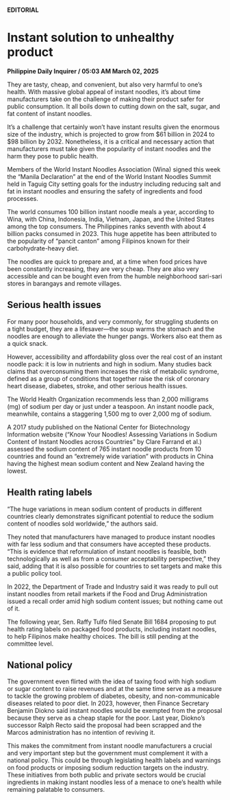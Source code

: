 **EDITORIAL**

# Instant solution to unhealthy product

****Philippine Daily Inquirer / 05:03 AM March 02, 2025****

They are tasty, cheap, and convenient, but also very harmful to one’s health. With massive global appeal of instant noodles, it’s about time manufacturers take on the challenge of making their product safer for public consumption. It all boils down to cutting down on the salt, sugar, and fat content of instant noodles.

It’s a challenge that certainly won’t have instant results given the enormous size of the industry, which is projected to grow from $61 billion in 2024 to $98 billion by 2032. Nonetheless, it is a critical and necessary action that manufacturers must take given the popularity of instant noodles and the harm they pose to public health.

Members of the World Instant Noodles Association (Wina) signed this week the “Manila Declaration” at the end of the World Instant Noodles Summit held in Taguig City setting goals for the industry including reducing salt and fat in instant noodles and ensuring the safety of ingredients and food processes.

The world consumes 100 billion instant noodle meals a year, according to Wina, with China, Indonesia, India, Vietnam, Japan, and the United States among the top consumers. The Philippines ranks seventh with about 4 billion packs consumed in 2023. This huge appetite has been attributed to the popularity of “pancit canton” among Filipinos known for their carbohydrate-heavy diet.

The noodles are quick to prepare and, at a time when food prices have been constantly increasing, they are very cheap. They are also very accessible and can be bought even from the humble neighborhood sari-sari stores in barangays and remote villages.

## Serious health issues

For many poor households, and very commonly, for struggling students on a tight budget, they are a lifesaver—the soup warms the stomach and the noodles are enough to alleviate the hunger pangs. Workers also eat them as a quick snack.

However, accessibility and affordability gloss over the real cost of an instant noodle pack: it is low in nutrients and high in sodium. Many studies back claims that overconsuming them increases the risk of metabolic syndrome, defined as a group of conditions that together raise the risk of coronary heart disease, diabetes, stroke, and other serious health issues.

The World Health Organization recommends less than 2,000 milligrams (mg) of sodium per day or just under a teaspoon. An instant noodle pack, meanwhile, contains a staggering 1,500 mg to over 2,000 mg of sodium.

A 2017 study published on the National Center for Biotechnology Information website (“Know Your Noodles! Assessing Variations in Sodium Content of Instant Noodles across Countries” by Clare Farrand et al.) assessed the sodium content of 765 instant noodle products from 10 countries and found an “extremely wide variation” with products in China having the highest mean sodium content and New Zealand having the lowest.

## Health rating labels

“The huge variations in mean sodium content of products in different countries clearly demonstrates significant potential to reduce the sodium content of noodles sold worldwide,” the authors said.

They noted that manufacturers have managed to produce instant noodles with far less sodium and that consumers have accepted these products. “This is evidence that reformulation of instant noodles is feasible, both technologically as well as from a consumer acceptability perspective,” they said, adding that it is also possible for countries to set targets and make this a public policy tool.

In 2022, the Department of Trade and Industry said it was ready to pull out instant noodles from retail markets if the Food and Drug Administration issued a recall order amid high sodium content issues; but nothing came out of it.

The following year, Sen. Raffy Tulfo filed Senate Bill 1684 proposing to put health rating labels on packaged food products, including instant noodles, to help Filipinos make healthy choices. The bill is still pending at the committee level.

## National policy

The government even flirted with the idea of taxing food with high sodium or sugar content to raise revenues and at the same time serve as a measure to tackle the growing problem of diabetes, obesity, and non-communicable diseases related to poor diet. In 2023, however, then Finance Secretary Benjamin Diokno said instant noodles would be exempted from the proposal because they serve as a cheap staple for the poor. Last year, Diokno’s successor Ralph Recto said the proposal had been scrapped and the Marcos administration has no intention of reviving it.

This makes the commitment from instant noodle manufacturers a crucial and very important step but the government must complement it with a national policy. This could be through legislating health labels and warnings on food products or imposing sodium reduction targets on the industry. These initiatives from both public and private sectors would be crucial ingredients in making instant noodles less of a menace to one’s health while remaining palatable to consumers.
